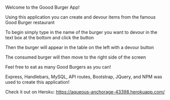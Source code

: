 Welcome to the Goood Burger App!

Using this application you can create and devour items from the famous Good Burger restaurant

To begin simply type in the name of the burger you want to devour in the text box at the bottom and click the button 

Then the burger will appear in the table on the left with a devour button

The consumed burger will then move to the right side of the screen

Feel free to eat as many Good Burgers as you can! 

Express, Handlebars, MySQL, API routes, Bootstrap, JQuery, and NPM was used to create this application! 

Check it out on Heroku: https://aqueous-anchorage-43398.herokuapp.com/
